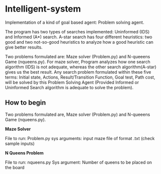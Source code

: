 # Intelligent-system
Implementation of a kind of goal based agent: Problem solving agent. 

The program has two types of searches implemented: Uninformed (IDS) and Informed (A*) search. A-star search has four different heuristics: two good and two not-so-good heuristics to analyze how a good heuristic can give better results.

Two problems formulated are: Maze solver (Problem.py) and N-queeens Game (nqueens.py). For maze solver, Program analyzes how one search algorithm (IDS) is not adequate, whereas the other search algorithm(A-star) gives us the best result. Any search problem formulated within these five terms: Initial state, Actions, Result/Transition Function, Goal test, Path cost, will be solved by this Problem Solving Agent (Provided Informed or Uninformed Search algorithm is adequate to solve the problem).

## How to begin
Two problems formulated are, Maze solver (Problem.py) and N-queeens Game (nqueens.py).

**Maze Solver**

File to run: Problem.py
sys arguments: input maze file of format .txt (check sample inputs)

**N Queens Problem**

File to run: nqueens.py 
Sys argument: Number of queens to be placed on the board

